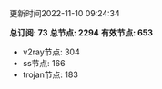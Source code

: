 更新时间2022-11-10 09:24:34

**总订阅: 73**
**总节点: 2294**
**有效节点: 653**
- v2ray节点: 304
- ss节点: 166
- trojan节点: 183

